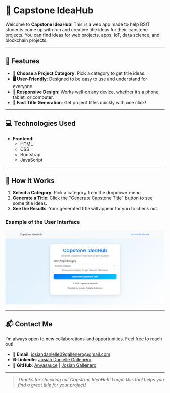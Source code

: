 # **🌟 Capstone IdeaHub**

Welcome to **Capstone IdeaHub**! This is a web app made to help BSIT students come up with fun and creative title ideas for their capstone projects. You can find ideas for web projects, apps, IoT, data science, and blockchain projects.

---

## 🚀 **Features**

- **🎯 Choose a Project Category**: Pick a category to get title ideas.
- **🖥️ User-Friendly**: Designed to be easy to use and understand for everyone.
- **📱 Responsive Design**: Works well on any device, whether it’s a phone, tablet, or computer.
- **🔄 Fast Title Generation**: Get project titles quickly with one click!

---

## 💻 **Technologies Used**

- **Frontend**:
  - HTML
  - CSS
  - Bootstrap
  - JavaScript

---

## 📂 **How It Works**

1. **Select a Category**: Pick a category from the dropdown menu.
2. **Generate a Title**: Click the "Generate Capstone Title" button to see some title ideas.
3. **See the Results**: Your generated title will appear for you to check out.

### Example of the User Interface

![Capstone IdeaHub Screenshot](assets/image/image.png)

---

## 📬 **Contact Me**

I’m always open to new collaborations and opportunities. Feel free to reach out!

- **📧 Email**: [josiahdanielle09gallenero@gmail.com](mailto:josiahdanielle09gallenero@gmail.com)
- **🌐 LinkedIn**: [Josiah Danielle Gallenero](https://www.linkedin.com/in/josiah-danielle-gallenero-750966290/)
- **🐙 GitHub**: [Anyasauce](https://github.com/anyasauce) | [Josiah Gallenero](https://github.com/josiahgallenero)

---

> *Thanks for checking out Capstone IdeaHub! I hope this tool helps you find a great title for your project!*
